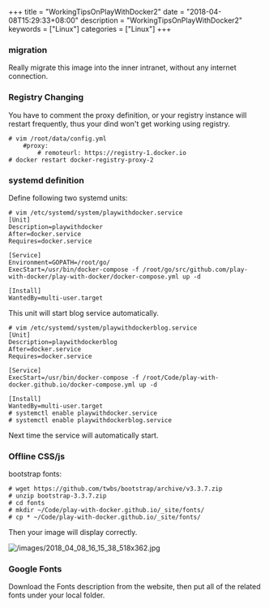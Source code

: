 +++
title = "WorkingTipsOnPlayWithDocker2"
date = "2018-04-08T15:29:33+08:00"
description = "WorkingTipsOnPlayWithDocker2"
keywords = ["Linux"]
categories = ["Linux"]
+++
### migration
Really migrate this image into the inner intranet, without any internet
connection.    

### Registry Changing
You have to comment the proxy definition, or your registry instance will
restart frequently, thus your dind won't get working using registry.    

```
# vim /root/data/config.yml
	#proxy:
		# remoteurl: https://registry-1.docker.io
# docker restart docker-registry-proxy-2
```
### systemd definition
Define following two systemd units:    

```
# vim /etc/systemd/system/playwithdocker.service 
[Unit]
Description=playwithdocker
After=docker.service
Requires=docker.service

[Service]
Environment=GOPATH=/root/go/
ExecStart=/usr/bin/docker-compose -f /root/go/src/github.com/play-with-docker/play-with-docker/docker-compose.yml up -d

[Install]
WantedBy=multi-user.target
```
This unit will start blog service automatically.    

```
# vim /etc/systemd/system/playwithdockerblog.service 
[Unit]
Description=playwithdockerblog
After=docker.service
Requires=docker.service

[Service]
ExecStart=/usr/bin/docker-compose -f /root/Code/play-with-docker.github.io/docker-compose.yml up -d

[Install]
WantedBy=multi-user.target
# systemctl enable playwithdocker.service
# systemctl enable playwithdockerblog.service
```
Next time the service will automatically start.    

### Offline CSS/js
bootstrap fonts:   

```
# wget https://github.com/twbs/bootstrap/archive/v3.3.7.zip
# unzip bootstrap-3.3.7.zip
# cd fonts
# mkdir ~/Code/play-with-docker.github.io/_site/fonts/
# cp * ~/Code/play-with-docker.github.io/_site/fonts/
```
Then your image will display correctly.    

![/images/2018_04_08_16_15_38_518x362.jpg](/images/2018_04_08_16_15_38_518x362.jpg)

### Google Fonts
Download the Fonts description from the website, then put all of the related
fonts under your local folder.    
